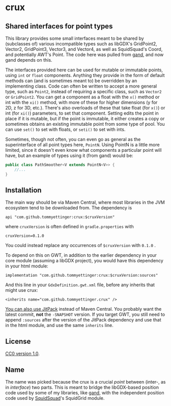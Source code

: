 # crux
## Shared interfaces for point types

This library provides some small interfaces meant to be shared by (subclasses of)
various incompatible types such as libGDX's GridPoint2, Vector2, GridPoint3,
Vector3, and Vector4, as well as SquidSquad's Coord, and potentially AWT's Point.
The code here was pulled from [gand](https://github.com/tommyettinger/gand), and
now gand depends on this.

The interfaces provided here can be used for mutable or immutable points, using
`int` or `float` components. Anything they provide in the form of default methods
can (and is sometimes meant to) be overridden by an implementing class. Code can
often be written to accept a more general type, such as `Point2`, instead of
requiring a specific class, such as `Vector2` or `GridPoint2`. You can get a
component as a float with the `x()` method or int with the `xi()` method, with
more of these for higher dimensions (y for 2D, z for 3D, etc.). There's also
overloads of these that take float (for `x()`) or int (for `xi()`) parameters, to
set that component. Setting edits the point in place if it is mutable, but if the
point is immutable, it either creates a copy or sometimes obtains an existing
immutable point from some type of pool. You can use `set()` to set with floats, or
`seti()` to set with ints.

Sometimes, though not often, you can even go as general as the superinterface of
all point types here, `PointN`. Using PointN is a little more limited, since it
doesn't even know what components a particular point will have, but an example
of types using it (from gand) would be:

```java
public class PathSmoother<V extends PointN<V>> {
    //...
}
```

## Installation

The main way should be via Maven Central, where most libraries in the JVM ecosystem
tend to be downloaded from. The dependency is

```
api "com.github.tommyettinger:crux:$cruxVersion"
```
where `cruxVersion` is often defined in `gradle.properties` with

```
cruxVersion=0.1.0
```

You could instead replace any occurrences of `$cruxVersion` with `0.1.0` .

To depend on this on GWT, in addition to the earlier dependency in your core module
(assuming a libGDX project), you would have this dependency in your html module:

```
implementation "com.github.tommyettinger:crux:$cruxVersion:sources"
```

And this line in your `GdxDefinition.gwt.xml` file, before any inherits that might
use crux:

```
<inherits name="com.github.tommyettinger.crux" />
```

[You can also use JitPack](https://jitpack.io/#tommyettinger/crux) instead of Maven
Central. You probably want the latest commit, **not** the `-SNAPSHOT` version. If
you target GWT, you still need to append `:sources` after the version of the
JitPack dependency and use that in the html module, and use the same `inherits` line.

## License

[CC0 version 1.0](LICENSE).

## Name

The name was picked because the crux is a crucial *point* between (inter-, as in
*interface*) two parts. This is meant to bridge the libGDX-based position code
used by some of my libraries, like [gand](https://github.com/tommyettinger/gand),
with the independent position code used by
[SquidSquad](https://github.com/yellowstonegames/SquidSquad)'s SquidGrid module.